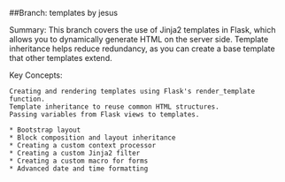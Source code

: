 ##Branch: templates
by jesus

Summary: This branch covers the use of Jinja2 templates in Flask, which allows you to dynamically generate HTML on the server side. Template inheritance helps reduce redundancy, as you can create a base template that other templates extend.

Key Concepts:

    Creating and rendering templates using Flask's render_template function.
    Template inheritance to reuse common HTML structures.
    Passing variables from Flask views to templates.
    
    * Bootstrap layout
    * Block composition and layout inheritance
    * Creating a custom context processor
    * Creating a custom Jinja2 filter
    * Creating a custom macro for forms
    * Advanced date and time formatting

